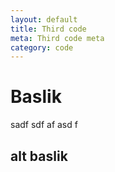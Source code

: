 ```yaml
---
layout: default
title: Third code
meta: Third code meta
category: code
---
```


# Baslik

sadf
sdf
af
asd
f
## alt baslik
